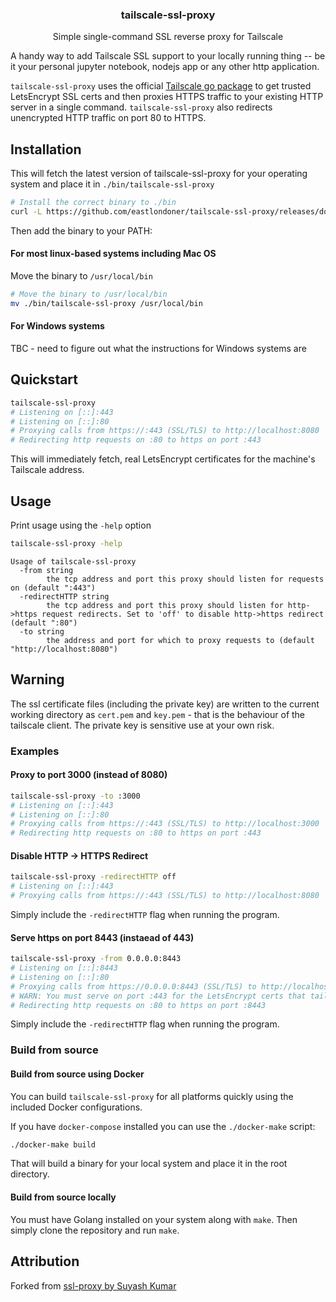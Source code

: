 <p align="center">
  <h3 align="center">tailscale-ssl-proxy</h3>
  <p align="center">Simple single-command SSL reverse proxy for Tailscale<p>
</p>

A handy way to add Tailscale SSL support to your locally running thing -- be it your personal jupyter notebook, nodejs app or any other http application. 

`tailscale-ssl-proxy` uses the official <a href="https://pkg.go.dev/tailscale.com">Tailscale go package</a> to get trusted LetsEncrypt SSL certs and then proxies HTTPS traffic to your existing HTTP server in a single command. `tailscale-ssl-proxy` also redirects unencrypted HTTP traffic on port 80 to HTTPS.

## Installation

This will fetch the latest version of tailscale-ssl-proxy for your operating system and place it in `./bin/tailscale-ssl-proxy`

```sh
# Install the correct binary to ./bin
curl -L https://github.com/eastlondoner/tailscale-ssl-proxy/releases/download/v0.0.4/install-tailscale-ssl-proxy.sh | sh -s

```

Then add the binary to your PATH:

#### For most linux-based systems including Mac OS

Move the binary to `/usr/local/bin`

```sh
# Move the binary to /usr/local/bin
mv ./bin/tailscale-ssl-proxy /usr/local/bin
```

#### For Windows systems

TBC - need to figure out what the instructions for Windows systems are

## Quickstart

```sh
tailscale-ssl-proxy
# Listening on [::]:443
# Listening on [::]:80
# Proxying calls from https://:443 (SSL/TLS) to http://localhost:8080
# Redirecting http requests on :80 to https on port :443
```
This will immediately fetch, real LetsEncrypt certificates for the machine's Tailscale address.

## Usage

Print usage using the `-help` option

```sh
tailscale-ssl-proxy -help
```

```
Usage of tailscale-ssl-proxy
  -from string
    	the tcp address and port this proxy should listen for requests on (default ":443")
  -redirectHTTP string
    	the tcp address and port this proxy should listen for http->https request redirects. Set to 'off' to disable http->https redirect (default ":80")
  -to string
    	the address and port for which to proxy requests to (default "http://localhost:8080")
```

## Warning

The ssl certificate files (including the private key) are written to the current working directory as `cert.pem` and `key.pem` - that is the behaviour of the tailscale client. The private key is sensitive use at your own risk.

### Examples

#### Proxy to port 3000 (instead of 8080)

```sh
tailscale-ssl-proxy -to :3000
# Listening on [::]:443
# Listening on [::]:80
# Proxying calls from https://:443 (SSL/TLS) to http://localhost:3000
# Redirecting http requests on :80 to https on port :443
```

#### Disable HTTP -> HTTPS Redirect

```sh
tailscale-ssl-proxy -redirectHTTP off
# Listening on [::]:443
# Proxying calls from https://:443 (SSL/TLS) to http://localhost:8080
```
Simply include the `-redirectHTTP` flag when running the program.

#### Serve https on port 8443 (instaead of 443)

```sh
tailscale-ssl-proxy -from 0.0.0.0:8443
# Listening on [::]:8443
# Listening on [::]:80
# Proxying calls from https://0.0.0.0:8443 (SSL/TLS) to http://localhost:8080
# WARN: You must serve on port :443 for the LetsEncrypt certs that tailscale uses to be valid
# Redirecting http requests on :80 to https on port :8443
```
Simply include the `-redirectHTTP` flag when running the program.

### Build from source 
#### Build from source using Docker
You can build `tailscale-ssl-proxy` for all platforms quickly using the included Docker configurations.

If you have `docker-compose` installed you can use the `./docker-make` script:
```sh
./docker-make build
```
That will build a binary for your local system and place it in the root directory.

#### Build from source locally
You must have Golang installed on your system along with `make`. Then simply clone the repository and run `make`. 

## Attribution
Forked from <a href="https://github.com/suyashkumar/ssl-proxy">ssl-proxy by Suyash Kumar</a>
